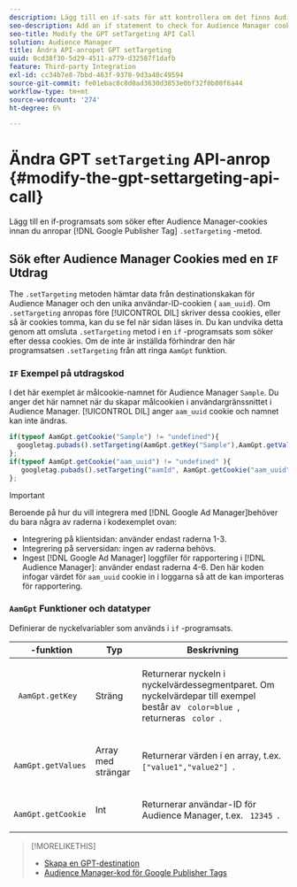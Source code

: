 ```yaml
---
description: Lägg till en if-sats för att kontrollera om det finns Audience Manager-cookies innan du anropar Google Publisher-taggen .setTargeting-metoden.
seo-description: Add an if statement to check for Audience Manager cookies before calling the Google Publisher Tag .setTargeting method.
seo-title: Modify the GPT setTargeting API Call
solution: Audience Manager
title: Ändra API-anropet GPT setTargeting
uuid: 0cd38f30-5d29-4511-a779-d32587f1dafb
feature: Third-party Integration
exl-id: cc34b7e8-7bbd-463f-9378-9d3a40c49594
source-git-commit: fe01ebac8c0d0ad3630d3853e0bf32f0b00f6a44
workflow-type: tm+mt
source-wordcount: '274'
ht-degree: 6%

---
```


# Ändra GPT `setTargeting` API-anrop {#modify-the-gpt-settargeting-api-call}

Lägg till en if-programsats som söker efter Audience Manager-cookies innan du anropar [!DNL Google Publisher Tag] `.setTargeting` -metod.

## Sök efter Audience Manager Cookies med en `IF` Utdrag

The `.setTargeting` metoden hämtar data från destinationskakan för Audience Manager och den unika användar-ID-cookien ( `aam_uuid`). Om `.setTargeting` anropas före [!UICONTROL DIL] skriver dessa cookies, eller så är cookies tomma, kan du se fel när sidan läses in. Du kan undvika detta genom att omsluta `.setTargeting` metod i en `if` -programsats som söker efter dessa cookies. Om de inte är inställda förhindrar den här programsatsen `.setTargeting` från att ringa `AamGpt` funktion.

### `IF` Exempel på utdragskod

I det här exemplet är målcookie-namnet för Audience Manager `Sample`. Du anger det här namnet när du skapar målcookien i användargränssnittet i Audience Manager. [!UICONTROL DIL] anger `aam_uuid` cookie och namnet kan inte ändras.

```js
if(typeof AamGpt.getCookie("Sample") != "undefined"){ 
  googletag.pubads().setTargeting(AamGpt.getKey("Sample"),AamGpt.getValues("Sample")); 
}; 
if(typeof AamGpt.getCookie("aam_uuid") != "undefined" ){ 
   googletag.pubads().setTargeting("aamId", AamGpt.getCookie("aam_uuid")); 
};
```

>[!IMPORTANT]
>
>Beroende på hur du vill integrera med [!DNL Google Ad Manager]behöver du bara några av raderna i kodexemplet ovan:
>
>* Integrering på klientsidan: använder endast raderna 1-3.
>* Integrering på serversidan: ingen av raderna behövs.
>* Ingest [!DNL Google Ad Manager] loggfiler för rapportering i [!DNL Audience Manager]: använder endast raderna 4-6. Den här koden infogar värdet för `aam_uuid` cookie in i loggarna så att de kan importeras för rapportering.


### `AamGpt` Funktioner och datatyper

Definierar de nyckelvariabler som används i `if` -programsats.

<table id="table_881391C9BDDF4FACAFC37A47B14B31A1"> 
 <thead> 
  <tr> 
   <th colname="col1" class="entry">  -funktion </th> 
   <th colname="col2" class="entry"> Typ </th> 
   <th colname="col3" class="entry"> Beskrivning </th> 
  </tr> 
 </thead>
 <tbody> 
  <tr> 
   <td colname="col1"> <p> <code> AamGpt.getKey </code> </p> </td> 
   <td colname="col2"> <p>Sträng </p> </td> 
   <td colname="col3"> <p>Returnerar nyckeln i nyckelvärdessegmentparet. Om nyckelvärdepar till exempel består av <code> color=blue </code>, returneras <code> color </code>. </p> </td> 
  </tr> 
  <tr> 
   <td colname="col1"> <p> <code> AamGpt.getValues </code> </p> </td> 
   <td colname="col2"> <p>Array med strängar </p> </td> 
   <td colname="col3"> <p>Returnerar värden i en array, t.ex. <code> ["value1","value2"] </code>. </p> </td> 
  </tr> 
  <tr> 
   <td colname="col1"> <p> <code> AamGpt.getCookie </code> </p> </td> 
   <td colname="col2"> <p>Int </p> </td> 
   <td colname="col3"> <p>Returnerar användar-ID för Audience Manager, t.ex. <code> 12345 </code>. </p> </td> 
  </tr>
 </tbody>
</table>

>[!MORELIKETHIS]
>
>* [Skapa en GPT-destination](../../integration/gpt-aam-destination/gpt-aam-create-destination.md)
>* [Audience Manager-kod för Google Publisher Tags](../../integration/gpt-aam-destination/gpt-aam-aamgpt-code.md)

